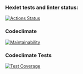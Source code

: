 ### Hexlet tests and linter status:
[![Actions Status](https://github.com/dvuro4ka/frontend-project-46/workflows/hexlet-check/badge.svg)](https://github.com/dvuro4ka/frontend-project-46/actions)
### Codeclimate
[![Maintainability](https://api.codeclimate.com/v1/badges/511480d15febd22127bc/maintainability)](https://codeclimate.com/github/dvuro4ka/frontend-project-46/maintainability)
### Codeclimate Tests
[![Test Coverage](https://api.codeclimate.com/v1/badges/511480d15febd22127bc/test_coverage)](https://codeclimate.com/github/dvuro4ka/frontend-project-46/test_coverage)
